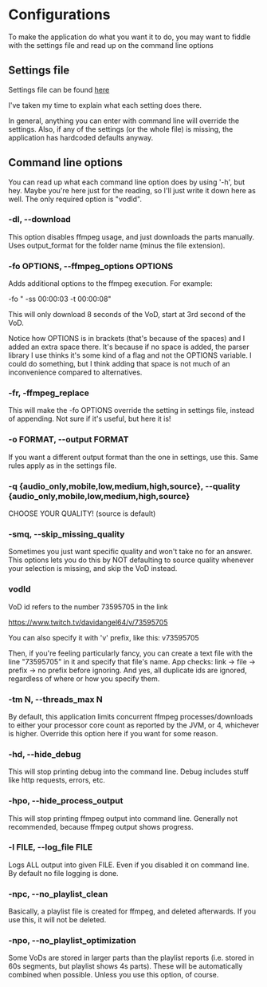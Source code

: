 # Configurations

To make the application do what you want it to do, you may want to fiddle
with the settings file and read up on the command line options

## Settings file

Settings file can be found [here](copy/twitch-download.properties)

I've taken my time to explain what each setting does there.

In general, anything you can enter with command line will override the
settings. Also, if any of the settings (or the whole file) is missing,
the application has hardcoded defaults anyway.

## Command line options

You can read up what each command line option does by using '-h', but
hey. Maybe you're here just for the reading, so I'll just write it down
here as well. The only required option is "vodId".

### -dl, --download
This option disables ffmpeg usage, and just downloads the parts manually.
Uses output_format for the folder name (minus the file extension).

### -fo OPTIONS, --ffmpeg_options OPTIONS
Adds additional options to the ffmpeg execution. For example:

-fo " -ss 00:00:03 -t 00:00:08"

This will only download 8 seconds of the VoD, start at 3rd second of the
VoD.

Notice how OPTIONS is in brackets (that's because of the spaces) and I
added an extra space there. It's because if no space is added, the
parser library I use thinks it's some kind of a flag and not the OPTIONS
variable. I could do something, but I think adding that space is not
much of an inconvenience compared to alternatives.

### -fr, -ffmpeg_replace
This will make the -fo OPTIONS override the setting in settings file,
instead of appending. Not sure if it's useful, but here it is!

### -o FORMAT, --output FORMAT
If you want a different output format than the one in settings, use this.
Same rules apply as in the settings file.

### -q {audio_only,mobile,low,medium,high,source}, --quality {audio_only,mobile,low,medium,high,source}
CHOOSE YOUR QUALITY! (source is default)

### -smq, --skip_missing_quality
Sometimes you just want specific quality and won't take no for an answer.
This options lets you do this by NOT defaulting to source quality whenever
your selection is missing, and skip the VoD instead.

### vodId
VoD id refers to the number 73595705 in the link

https://www.twitch.tv/davidangel64/v/73595705

You can also specify it with 'v' prefix, like this: v73595705

Then, if you're feeling particularly fancy, you can create a text file
with the line "73595705" in it and specify that file's name. App checks:
link -> file -> prefix -> no prefix before ignoring. And yes, all duplicate
ids are ignored, regardless of where or how you specify them.

### -tm N, --threads_max N
By default, this application limits concurrent ffmpeg processes/downloads
to either your processor core count as reported by the JVM, or 4, whichever
is higher. Override this option here if you want for some reason.

### -hd, --hide_debug
This will stop printing debug into the command line. Debug includes
stuff like http requests, errors, etc.

### -hpo, --hide_process_output
This will stop printing ffmpeg output into command line. Generally not
recommended, because ffmpeg output shows progress.

### -l FILE, --log_file FILE
Logs ALL output into given FILE. Even if you disabled it on command line.
By default no file logging is done.

### -npc, --no_playlist_clean
Basically, a playlist file is created for ffmpeg, and deleted afterwards.
If you use this, it will not be deleted.

### -npo, --no_playlist_optimization
Some VoDs are stored in larger parts than the playlist reports (i.e.
stored in 60s segments, but playlist shows 4s parts). These will be
automatically combined when possible. Unless you use this option, of
course.
